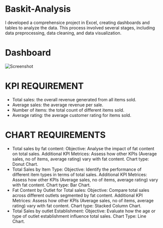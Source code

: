 # Baskit-Analysis

I developed a comprehensice project in Excel, creating dashboards and tables to analyze the data. This process involved several stages, including data preprocessing, data cleaning, and data visualization.

# Dashboard
![Screenshot](https://github.com/user-attachments/assets/90cc7851-fb42-460b-9dbb-6ee4f8e8c593)

# KPI REQUIREMENT
- Total sales: the overall revenue generated from all items sold.
- Average sales: the average revenue per sale.
- Number of items: the total count of different items sold.
- Average rating: the average customer rating for items sold.
# CHART REQUIREMENTS
- Total sales by fat content:
Objective: Analyse the impact of fat content on total sales.
Additional KPI Metrices: Assess how other KPIs (Average sales, no of items, average rating) vary with fat content.
Chart type: Donut Chart.
- Total Sales by Item Type:
Objective: Identify the performance of different item types in terms of total sales.
Additional KPI Metrices: Assess how other KPIs (Average sales, no of items, average rating) vary with fat content.
Chart type: Bar Chart.
- Fat Content by Outlet for Total sales:
Objective: Compare total sales across different outlets segmented by fat content.
Additional KPI Metrices: Assess how other KPIs (Average sales, no of items, average rating) vary with fat content.
Chart type: Stacked Column Chart.
- Total Sales by outlet Establishment:
Objective: Evaluate how the age or type of outlet establishment influence total sales.
Chart Type: Line Chart.

